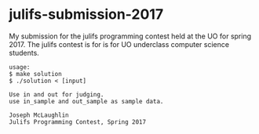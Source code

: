 # julifs-submission-2017
My submission for the julifs programming contest held at the UO for spring 2017. The julifs contest is for is for UO underclass computer science students.

```
usage:
$ make solution 
$ ./solution < [input] 

Use in and out for judging.
use in_sample and out_sample as sample data.

Joseph McLaughlin
Julifs Programming Contest, Spring 2017
```
